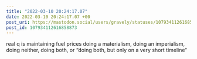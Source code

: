 ```yaml
---
title: "2022-03-10 20:24:17.07"
date: 2022-03-10 20:24:17.07 +00
post_uri: https://mastodon.social/users/gravely/statuses/107934112616858873
post_id: 107934112616858873
---
```

real q is maintaining fuel prices doing a materialism, doing an imperialism, doing neither, doing both, or “doing both, but only on a very short timeline“


